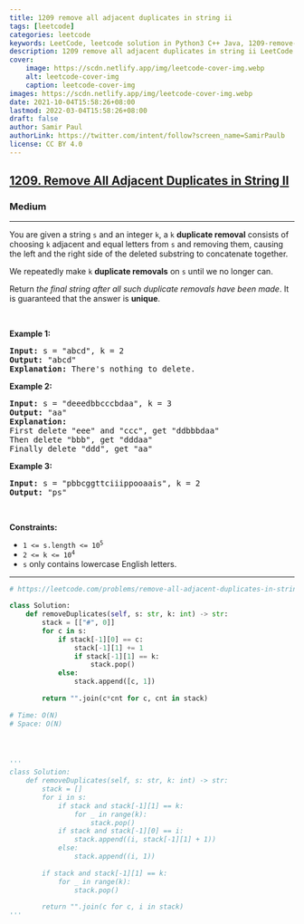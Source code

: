 ```yaml
---
title: 1209 remove all adjacent duplicates in string ii
tags: [leetcode]
categories: leetcode
keywords: LeetCode, leetcode solution in Python3 C++ Java, 1209-remove-all-adjacent-duplicates-in-string-ii solution
description: 1209 remove all adjacent duplicates in string ii LeetCode Solution Explained
cover:
    image: https://scdn.netlify.app/img/leetcode-cover-img.webp
    alt: leetcode-cover-img
    caption: leetcode-cover-img
images: https://scdn.netlify.app/img/leetcode-cover-img.webp
date: 2021-10-04T15:58:26+08:00
lastmod: 2022-03-04T15:58:26+08:00
draft: false
author: Samir Paul
authorLink: https://twitter.com/intent/follow?screen_name=SamirPaulb
license: CC BY 4.0
---
```



<h2><a href="https://leetcode.com/problems/remove-all-adjacent-duplicates-in-string-ii/">1209. Remove All Adjacent Duplicates in String II</a></h2><h3>Medium</h3><hr><div><p>You are given a string <code>s</code> and an integer <code>k</code>, a <code>k</code> <strong>duplicate removal</strong> consists of choosing <code>k</code> adjacent and equal letters from <code>s</code> and removing them, causing the left and the right side of the deleted substring to concatenate together.</p>

<p>We repeatedly make <code>k</code> <strong>duplicate removals</strong> on <code>s</code> until we no longer can.</p>

<p>Return <em>the final string after all such duplicate removals have been made</em>. It is guaranteed that the answer is <strong>unique</strong>.</p>

<p>&nbsp;</p>
<p><strong class="example">Example 1:</strong></p>

<pre><strong>Input:</strong> s = "abcd", k = 2
<strong>Output:</strong> "abcd"
<strong>Explanation: </strong>There's nothing to delete.</pre>

<p><strong class="example">Example 2:</strong></p>

<pre><strong>Input:</strong> s = "deeedbbcccbdaa", k = 3
<strong>Output:</strong> "aa"
<strong>Explanation: 
</strong>First delete "eee" and "ccc", get "ddbbbdaa"
Then delete "bbb", get "dddaa"
Finally delete "ddd", get "aa"</pre>

<p><strong class="example">Example 3:</strong></p>

<pre><strong>Input:</strong> s = "pbbcggttciiippooaais", k = 2
<strong>Output:</strong> "ps"
</pre>

<p>&nbsp;</p>
<p><strong>Constraints:</strong></p>

<ul>
	<li><code>1 &lt;= s.length &lt;= 10<sup>5</sup></code></li>
	<li><code>2 &lt;= k &lt;= 10<sup>4</sup></code></li>
	<li><code>s</code> only contains lowercase English letters.</li>
</ul>
</div>

---




```python
# https://leetcode.com/problems/remove-all-adjacent-duplicates-in-string-ii/

class Solution:
    def removeDuplicates(self, s: str, k: int) -> str:
        stack = [["#", 0]]
        for c in s:
            if stack[-1][0] == c:
                stack[-1][1] += 1
                if stack[-1][1] == k:
                    stack.pop()
            else:
                stack.append([c, 1])
                
        return "".join(c*cnt for c, cnt in stack)
    
# Time: O(N)
# Space: O(N)




'''
class Solution:
    def removeDuplicates(self, s: str, k: int) -> str:
        stack = []
        for i in s:
            if stack and stack[-1][1] == k:
                for _ in range(k):
                    stack.pop()
            if stack and stack[-1][0] == i:
                stack.append((i, stack[-1][1] + 1))
            else:
                stack.append((i, 1))
        
        if stack and stack[-1][1] == k:
            for _ in range(k):
                stack.pop()
        
        return "".join(c for c, i in stack)
'''
```
